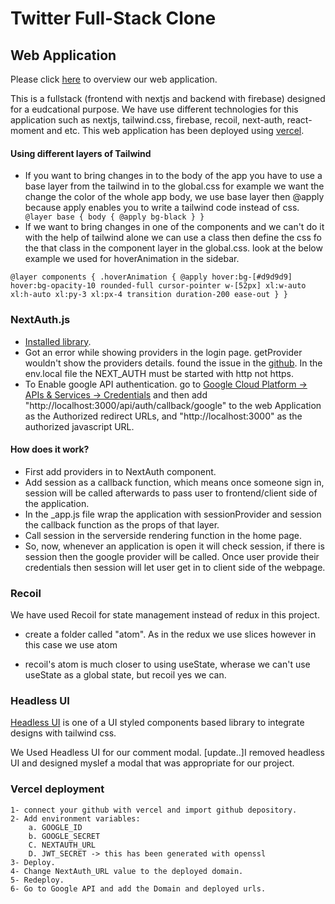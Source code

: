 # Twitter Full-Stack Clone

## Web Application

Please click [here](https://fullstack-twitter-5tg5gc4lh-osefatul.vercel.app/) to overview our web application.

This is a fullstack (frontend with nextjs and backend with firebase) designed for a eudcational purpose. We have use different technologies for this application such as nextjs, tailwind.css, firebase, recoil, next-auth, react-moment and etc. This web application has been deployed using [vercel](https://vercel.com/osefatul).

#### Using different layers of Tailwind

- If you want to bring changes in to the body of the app you have to use a base layer from the tailwind in to the global.css
  for example we want the change the color of the whole app body, we use base layer then @apply because apply enables you to write a tailwind code instead of css.
  ` @layer base { body { @apply bg-black } }`
- If we want to bring changes in one of the components and we can't do it with the help of tailwind alone we can use a class then define the css fo the that class in the component layer in the global.css. look at the below example we used for hoverAnimation in the sidebar.

`@layer components { .hoverAnimation { @apply hover:bg-[#d9d9d9] hover:bg-opacity-10 rounded-full cursor-pointer w-[52px] xl:w-auto xl:h-auto xl:py-3 xl:px-4 transition duration-200 ease-out } }`

### NextAuth.js

- [Installed library](https://next-auth.js.org/getting-started/upgrade-v4).
- Got an error while showing providers in the login page. getProvider wouldn't show the providers details. found the issue in the [github](https://stackoverflow.com/questions/70050759/trying-to-configure-next-auth-signin-page-but-having-a-problem-with-getprovider). In the env.local file the NEXT_AUTH must be started with http not https.
- To Enable google API authentication. go to
  [Google Cloud Platform -> APIs & Services -> Credentials](https://console.cloud.google.com/apis/credentials?project=twitter-d0844) and then add "http://localhost:3000/api/auth/callback/google" to the web Application as the Authorized redirect URLs, and "http://localhost:3000" as the authorized javascript URL.

#### How does it work?

- First add providers in to NextAuth component.
- Add session as a callback function, which means once someone sign in, session will be called afterwards to pass user to frontend/client side of the application.
- In the \_app.js file wrap the application with sessionProvider and session the callback function as the props of that layer.
- Call session in the serverside rendering function in the home page.
- So, now, whenever an application is open it will check session, if there is session then the google provider will be called. Once user provide their credentials then session will let user get in to client side of the webpage.

### Recoil

We have used Recoil for state management instead of redux in this project.

- create a folder called "atom". As in the redux we use slices however in this case we use atom

- recoil's atom is much closer to using useState, wherase we can't use useState as a global state, but recoil yes we can.

### Headless UI

[Headless UI](https://headlessui.dev) is one of a UI styled components based library to integrate designs with tailwind css.

We Used Headless UI for our comment modal.
[update..]I removed headless UI and designed myslef a modal that was appropriate for our project.

### Vercel deployment

    1- connect your github with vercel and import github depository.
    2- Add environment variables:
        a. GOOGLE_ID
        b. GOOGLE_SECRET
        C. NEXTAUTH_URL
        D. JWT_SECRET -> this has been generated with openssl
    3- Deploy.
    4- Change NextAuth_URL value to the deployed domain.
    5- Redeploy.
    6- Go to Google API and add the Domain and deployed urls.
